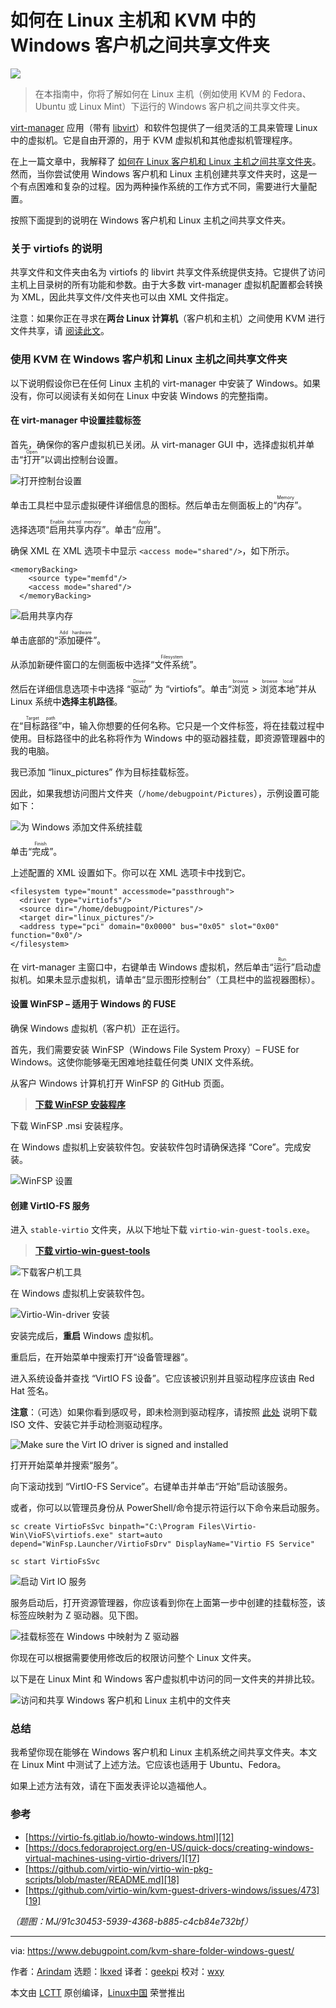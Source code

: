 [#]: subject: "Share Folder Between Windows Guest and Linux Host in KVM using virtiofs"
[#]: via: "https://www.debugpoint.com/kvm-share-folder-windows-guest/"
[#]: author: "Arindam https://www.debugpoint.com/author/admin1/"
[#]: collector: "lkxed"
[#]: translator: "geekpi"
[#]: reviewer: "wxy"
[#]: publisher: "wxy"
[#]: url: "https://linux.cn/article-16023-1.html"

如何在 Linux 主机和 KVM 中的 Windows 客户机之间共享文件夹
======

![][0]

> 在本指南中，你将了解如何在 Linux 主机（例如使用 KVM 的 Fedora、Ubuntu 或 Linux Mint）下运行的 Windows 客户机之间共享文件夹。

[virt-manager][1] 应用（带有 [libvirt][2]）和软件包提供了一组灵活的工具来管理 Linux 中的虚拟机。它是自由开源的，用于 KVM 虚拟机和其他虚拟机管理程序。

在上一篇文章中，我解释了 [如何在 Linux 客户机和 Linux 主机之间共享文件夹][3]。然而，当你尝试使用 Windows 客户机和 Linux 主机创建共享文件夹时，这是一个有点困难和复杂的过程。因为两种操作系统的工作方式不同，需要进行大量配置。

按照下面提到的说明在 Windows 客户机和 Linux 主机之间共享文件夹。

### 关于 virtiofs 的说明

共享文件和文件夹由名为 virtiofs 的 libvirt 共享文件系统提供支持。它提供了访问主机上目录树的所有功能和参数。由于大多数 virt-manager 虚拟机配置都会转换为 XML，因此共享文件/文件夹也可以由 XML 文件指定。

注意：如果你正在寻求在**两台 Linux 计算机**（客户机和主机）之间使用 KVM 进行文件共享，请 [阅读此文][3]。

### 使用 KVM 在 Windows 客户机和 Linux 主机之间共享文件夹

以下说明假设你已在任何 Linux 主机的 virt-manager 中安装了 Windows。如果没有，你可以阅读有关如何在 Linux 中安装 Windows 的完整指南。

#### 在 virt-manager 中设置挂载标签

首先，确保你的客户虚拟机已关闭。从 virt-manager GUI 中，选择虚拟机并单击“<ruby>打开<rt>Open</rt></ruby>”以调出控制台设置。

![打开控制台设置][4]

单击工具栏中显示虚拟硬件详细信息的图标。然后单击左侧面板上的“<ruby>内存<rt>Memory</rt></ruby>”。

选择选项“<ruby>启用共享内存<rt>Enable shared memory</rt></ruby>”。单击“<ruby>应用<rt>Apply</rt></ruby>”。

确保 XML 在 XML 选项卡中显示 `<access mode="shared"/>`，如下所示。

```
<memoryBacking>
    <source type="memfd"/>
    <access mode="shared"/>
  </memoryBacking>
```

![启用共享内存][5]

单击底部的“<ruby>添加硬件<rt>Add hardware</rt></ruby>”。

从添加新硬件窗口的左侧面板中选择“<ruby>文件系统<rt>Filesystem</rt></ruby>”。

然后在详细信息选项卡中选择 “<ruby>驱动<rt>Driver</rt></ruby>” 为 “virtiofs”。单击“<ruby>浏览<rt>browse</rt></ruby> > <ruby>浏览本地<rt>browse local</rt></ruby>”并从 Linux 系统中**选择主机路径**。

在“<ruby>目标路径<rt>Target path</rt></ruby>”中，输入你想要的任何名称。它只是一个文件标签，将在挂载过程中使用。目标路径中的此名称将作为 Windows 中的驱动器挂载，即资源管理器中的我的电脑。

我已添加 “linux_pictures” 作为目标挂载标签。

因此，如果我想访问图片文件夹（`/home/debugpoint/Pictures`），示例设置可能如下：

![为 Windows 添加文件系统挂载][6]

单击“<ruby>完成<rt>Finish</rt></ruby>”。

上述配置的 XML 设置如下。你可以在 XML 选项卡中找到它。

```
<filesystem type="mount" accessmode="passthrough">
  <driver type="virtiofs"/>
  <source dir="/home/debugpoint/Pictures"/>
  <target dir="linux_pictures"/>
  <address type="pci" domain="0x0000" bus="0x05" slot="0x00" function="0x0"/>
</filesystem>
```

在 virt-manager 主窗口中，右键单击 Windows 虚拟机，然后单击“<ruby>运行<rt>Run</rt></ruby>”启动虚拟机。如果未显示虚拟机，请单击“显示图形控制台”（工具栏中的监视器图标）。

#### 设置 WinFSP – 适用于 Windows 的 FUSE

确保 Windows 虚拟机（客户机）正在运行。

首先，我们需要安装 WinFSP（Windows File System Proxy）– FUSE for Windows。这使你能够毫无困难地挂载任何类 UNIX 文件系统。

从客户 Windows 计算机打开 WinFSP 的 GitHub 页面。

> **[下载 WinFSP 安装程序][7]**

下载 WinFSP .msi 安装程序。

在 Windows 虚拟机上安装软件包。安装软件包时请确保选择 “Core”。完成安装。

![WinFSP 设置][8]

#### 创建 VirtIO-FS 服务

进入 `stable-virtio` 文件夹，从以下地址下载 `virtio-win-guest-tools.exe`。

> **[下载 virtio-win-guest-tools][9]**

![下载客户机工具][10]

在 Windows 虚拟机上安装软件包。

![Virtio-Win-driver 安装][11]

安装完成后，**重启** Windows 虚拟机。

重启后，在开始菜单中搜索打开“设备管理器”。

进入系统设备并查找 “VirtIO FS 设备”。它应该被识别并且驱动程序应该由 Red Hat 签名。

**注意**：（可选）如果你看到感叹号，即未检测到驱动程序，请按照 [此处][12] 说明下载 ISO 文件、安装它并手动检测驱动程序。

![Make sure the Virt IO driver is signed and installed][13]

打开开始菜单并搜索“服务”。

向下滚动找到 “VirtIO-FS Service”。右键单击并单击“开始”启动该服务。

或者，你可以以管理员身份从 PowerShell/命令提示符运行以下命令来启动服务。

```
sc create VirtioFsSvc binpath="C:\Program Files\Virtio-Win\VioFS\virtiofs.exe" start=auto depend="WinFsp.Launcher/VirtioFsDrv" DisplayName="Virtio FS Service"
```

```
sc start VirtioFsSvc
```

![启动 Virt IO 服务][14]

服务启动后，打开资源管理器，你应该看到你在上面第一步中创建的挂载标签，该标签应映射为 Z 驱动器。见下图。

![挂载标签在 Windows 中映射为 Z 驱动器][15]

你现在可以根据需要使用修改后的权限访问整个 Linux 文件夹。

以下是在 Linux Mint 和 Windows 客户虚拟机中访问的同一文件夹的并排比较。

![访问和共享 Windows 客户机和 Linux 主机中的文件夹][16]

### 总结

我希望你现在能够在 Windows 客户机和 Linux 主机系统之间共享文件夹。本文在 Linux Mint 中测试了上述方法。它应该也适用于 Ubuntu、Fedora。

如果上述方法有效，请在下面发表评论以造福他人。

### 参考

- [https://virtio-fs.gitlab.io/howto-windows.html][12]
- [https://docs.fedoraproject.org/en-US/quick-docs/creating-windows-virtual-machines-using-virtio-drivers/][17]
- [https://github.com/virtio-win/virtio-win-pkg-scripts/blob/master/README.md][18]
- [https://github.com/virtio-win/kvm-guest-drivers-windows/issues/473][19]

*（题图：MJ/91c30453-5939-4368-b885-c4cb84e732bf）*

--------------------------------------------------------------------------------

via: https://www.debugpoint.com/kvm-share-folder-windows-guest/

作者：[Arindam][a]
选题：[lkxed][b]
译者：[geekpi](https://github.com/geekpi)
校对：[wxy](https://github.com/wxy)

本文由 [LCTT](https://github.com/LCTT/TranslateProject) 原创编译，[Linux中国](https://linux.cn/) 荣誉推出

[a]: https://www.debugpoint.com/author/admin1/
[b]: https://github.com/lkxed/
[1]: https://virt-manager.org/
[2]: https://libvirt.org/manpages/libvirtd.html
[3]: https://www.debugpoint.com/share-folder-virt-manager/
[4]: https://www.debugpoint.com/wp-content/uploads/2023/06/Open-the-console-settings.jpg
[5]: https://www.debugpoint.com/wp-content/uploads/2023/06/Enable-shared-memory.jpg
[6]: https://www.debugpoint.com/wp-content/uploads/2023/06/Add-a-file-system-mount-for-windows.jpg
[7]: https://github.com/winfsp/winfsp/releases/
[8]: https://www.debugpoint.com/wp-content/uploads/2023/06/WinFSP-set-up.jpg
[9]: https://fedorapeople.org/groups/virt/virtio-win/direct-downloads/
[10]: https://www.debugpoint.com/wp-content/uploads/2023/06/Download-guest-tools.jpg
[11]: https://www.debugpoint.com/wp-content/uploads/2023/06/Virtio-Win-driver-installation.jpg
[12]: https://virtio-fs.gitlab.io/howto-windows.html
[13]: https://www.debugpoint.com/wp-content/uploads/2023/06/Make-sure-the-Virt-IO-driver-is-signed-and-installed.jpg
[14]: https://www.debugpoint.com/wp-content/uploads/2023/06/Start-the-Virt-IO-Service.jpg
[15]: https://www.debugpoint.com/wp-content/uploads/2023/06/The-mount-tag-is-mapped-as-Z-drive-in-windows.jpg
[16]: https://www.debugpoint.com/wp-content/uploads/2023/06/Access-and-share-folder-in-Windows-guest-and-Linux-host-2048x1280.jpg
[17]: https://docs.fedoraproject.org/en-US/quick-docs/creating-windows-virtual-machines-using-virtio-drivers/
[18]: https://github.com/virtio-win/virtio-win-pkg-scripts/blob/master/README.md
[19]: https://github.com/virtio-win/kvm-guest-drivers-windows/issues/473
[0]: https://img.linux.net.cn/data/attachment/album/202307/22/155908ypin2xpzoxsrsx4n.jpg